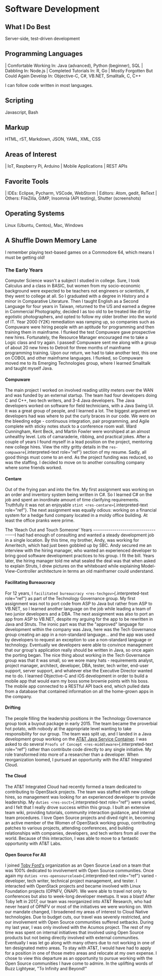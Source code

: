 Software Development
====================

What I Do Best
--------------

Server-side, test-driven development

Programming Languages
---------------------

| Comfortable Working In: Java (advanced), Python (beginner), SQL
| Dabbling In: Node.js
| Completed Tutorials In: R, Go
| Mostly Forgotten But Could Again Develop In: Objective-C, C\#, VB.NET,
  Smalltalk, C, C++

I can follow code written in most languages.

Scripting
---------

Javascript, Bash

Markup
------

HTML, rST, Markdown, JSON, YAML, XML, CSS

Areas of Interest
-----------------

| IoT, Raspberry Pi, Arduino
| Mobile Applications
| REST APIs

Favorite Tools
--------------

| IDEs: Eclipse, Pycharm, VSCode, WebStorm
| Editors: Atom, gedit, ReText
| Others: FileZilla, GIMP, Insomnia (API testing), Shutter (screenshots)

Operating Systems
-----------------

Linux (Ubuntu, Centos), Mac, Windows

A Shuffle Down Memory Lane
--------------------------

I remember playing text-based games on a Commodore 64, which means I
must be getting old!

### The Early Years

Computer Science wasn\'t a subject I studied in college. Sure, I took
Calculus and a class in BASIC, but women from my socio-economic
background were expected to be teachers not engineers or scientists, if
they went to college at all. So I graduated with a degree in History and
a minor in Comparative Literature. Then I taught English as a Second
Language for four years in Taiwan, returned to the US and earned a
degree in Commercial Photography, decided I as too old to be treated
like dirt by egotistic photographers, and opted to follow my older
brother into the world of IT. Year 2000 (Y2K) remediation was ramping
up, so companies such as Compuware were hiring people with an aptitude
for programming and then training them in mainframe. I flunked the test
Compuware gave prospective new hires. Fortunately, the Resource Manager
encouraged me to take a Logic class and try again. I passed! Compuware
sent me along with a group of about 20 new hires to Detroit for three
months of mainframe programming training. Upon our return, we had to
take another test, this one on COBOL and other mainframe languages. I
flunked, so Compuware moved me to its Emerging Technologies group, where
I learned Smalltalk and taught myself Java.

#### Compuware

The main project I worked on involved reading utility meters over the
WAN and was funded by an external startup. The team had four developers
doing C and C++, two tech writers, and 3-4 Java developers. The Java
developers worked on software for field technicians, with a Java Swing
UI. It was a great group of people, and I learned a lot. The biggest
argument we developers had was where to put the curly braces in our
code. We were on the bleeding edge - continuous integration, pair
programming, and Agile complete with sticky notes stuck to a conference
room wall. Ward Cunningham, Kent Beck, and Martin Fowler were worshiped
at an almost unhealthy level. Lots of camaraderie, ribbing, and
practical jokes. After a couple of years I found myself in a lead
position on the project, mentoring new college hires. View the nitty
gritty details in the `res-compuware`{.interpreted-text role="ref"}
section of my resume. Sadly, all good things must come to an end. As the
project funding was reduced, so was the staffing. I decided to move on
to another consulting company where some friends worked.

#### Centare

Out of the frying pan and into the fire. My first assignment was working
on an order and inventory system being written in C\#. So I learned C\#
on the job and spent an inordinate amount of time clarifying
requirements. Truthfully it was not an enjoyable
`stint <res-centare>`{.interpreted-text role="ref"}. The next assignment
was equally odious: working on a financial system for a hedge fund
company located in a moldy office building. At least the office pranks
were prime.

The \'Reach Out and Touch Someone\' Years
\-\-\-\-\-\-\-\-\-\-\-\-\-\-\-\-\-\-\-\-\-\-\-\-\-\-\-\-\-\-\-\-\-\-\-\--I
had had enough of consulting and wanted a steady development job in a
single location. By this time, my brother, Andy, was working for
Ameritech, which had just been gobbled up by SBC. Andy secured me an
interview with the hiring manager, who wanted an experienced developer
to bring good software development practices to his group. I fit the
bill. Years later, the hiring manager told me what sealed the deal was
that when asked to explain Struts, I drew pictures on the whiteboard
while explaining Model-View-Controller architecture in terms an old
mainframer could understand.

#### Facilitating Bureaucracy

For 12 years, I
`facilitated bureaucracy <res-techgov>`{.interpreted-text role="ref"} as
part of the Technology Governance group. My first assignment was not to
port code from ASP to Java but rather from ASP to VB.NET, so I learned
another language on the job while leading a team of two junior
developers and a DBA. The next assignment was also to port an app from
ASP to VB.NET, despite my arguing for the app to be rewritten in Java
and Struts. The ironic part was that the \"approved\" language for
development within the company was Java, here was the Tech Governance
group creating an app in a non-standard language\... and the app was
used by developers to request an exception to use a non-standard
language or technology. Eventually we developers were able to convince
management that our group\'s application really should be written in
Java, so once again the porting began. The nice thing about working in
the Tech Governance group was that it was small, so we wore many hats -
requirements analyst, project manager, architect, developer, DBA,
tester, tech writer, end-user support, server support, and whatever else
the Executive Director wanted me to do. I learned Objective-C and iOS
development in order to build a mobile app that would earn my boss some
brownie points with his boss. The mobile app connected to a RESTful API
back end, which pulled data from a database that contained information
on all the home-grown apps in the company.

#### Drifting

The people filling the leadership positions in the Technology Governance
group took a buyout package in early 2015. The team became the
proverbial hot potato, with nobody at the appropriate level wanting to
take responsibility for our group. The team was split up, and I landed
in a Java development group working on the [AT&T Java Service
Container](https://github.com/att/AJSC). I was asked to do several
`Proofs of Concept <res-middleware>`{.interpreted-text role="ref"}
rather than contribute code directly to any single initiative. My role
transformed into more of a researcher than a developer. When
reorganization loomed, I pursued an opportunity with the AT&T Integrated
Cloud.

#### The Cloud

The AT&T Integrated Cloud had recently formed a team dedicated to
contributing to OpenStack projects. The team was staffed with new
college hires, so management was looking for an experienced developer to
provide leadership. My `duties <res-osct>`{.interpreted-text role="ref"}
were varied, and I felt that I really drove success within this group. I
built an extensive team wiki, providing tutorials, community interaction
guidance, and internal team procedures. I love Open Source projects and
dived right in, becoming an active member of the Women of OpenStack
working group, contributing patches to various projects, attending
conferences, and building relationships with companies, developers, and
tech writers from all over the world. Because of this interaction, I was
able to move to a fantastic opportunity with AT&T Labs.

#### Open Source For All

I joined [Toby Ford\'s](https://www.linkedin.com/in/tobiasford)
organization as an Open Source Lead on a team that was 100% dedicated to
involvement with Open Source communities. Once again my
`duties <res-opensourcelead>`{.interpreted-text role="ref"} varied -
developer, tech writer, technical project management, and tester. I
interacted with OpenStack projects and became involved with Linux
Foundation projects (OPNFV, ONAP). We were able to travel not only to
conferences but also to week-long developer meetups. It was a blast!
After Toby left in 2017, our team was reorganized into AT&T Research,
who had never heard of OPNFV or most of the initiatives we were working
on. With our mandate changed, I broadened my areas of interest to Cloud
Native technologies. Due to budget cuts, our travel was severely
restricted, and our involvement with Open Source communities suffered
setbacks. During my last year, I was only involved with the Acumos
project. The rest of my time was spent on internal initiatives that
involved using Open Source products but not being directly involved with
external communities. Eventually I was let go along with many others due
to not working in one of ten designated metro areas. To stay with AT&T,
I would have had to apply for a position in one of those metro areas and
relocate at my own expense. I chose to view this departure as an
opportunity to pursue working with the Open Source communities I have
come to admire. In the uplifting words of Buzz Lightyear, \"To Infinity
and Beyond!\"
